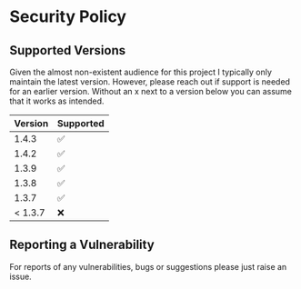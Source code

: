# Security Policy

## Supported Versions

Given the almost non-existent audience for this project I typically only maintain the
latest version. However, please reach out if support is needed for an earlier version.
Without an x next to a version below you can assume that it works as intended.

| Version | Supported          |
|---------|--------------------|
| 1.4.3   | :white_check_mark: |
| 1.4.2   | :white_check_mark: |
| 1.3.9   | :white_check_mark: |
| 1.3.8   | :white_check_mark: |
| 1.3.7   | :white_check_mark: |
| < 1.3.7 | :x:                |

## Reporting a Vulnerability

For reports of any vulnerabilities, bugs or suggestions please just raise an issue.
